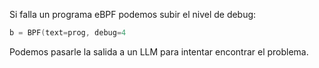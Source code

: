 Si falla un programa eBPF podemos subir el nivel de debug:

```c
b = BPF(text=prog, debug=4
```

Podemos pasarle la salida a un LLM para intentar encontrar el problema.
